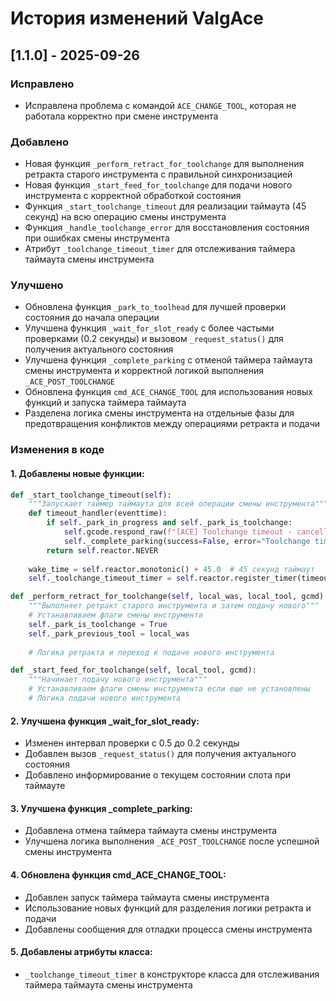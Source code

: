 # История изменений ValgAce

## [1.1.0] - 2025-09-26
### Исправлено
- Исправлена проблема с командой `ACE_CHANGE_TOOL`, которая не работала корректно при смене инструмента

### Добавлено
- Новая функция `_perform_retract_for_toolchange` для выполнения ретракта старого инструмента с правильной синхронизацией
- Новая функция `_start_feed_for_toolchange` для подачи нового инструмента с корректной обработкой состояния
- Функция `_start_toolchange_timeout` для реализации таймаута (45 секунд) на всю операцию смены инструмента
- Функция `_handle_toolchange_error` для восстановления состояния при ошибках смены инструмента
- Атрибут `_toolchange_timeout_timer` для отслеживания таймера таймаута смены инструмента

### Улучшено
- Обновлена функция `_park_to_toolhead` для лучшей проверки состояния до начала операции
- Улучшена функция `_wait_for_slot_ready` с более частыми проверками (0.2 секунды) и вызовом `_request_status()` для получения актуального состояния
- Улучшена функция `_complete_parking` с отменой таймера таймаута смены инструмента и корректной логикой выполнения `_ACE_POST_TOOLCHANGE`
- Обновлена функция `cmd_ACE_CHANGE_TOOL` для использования новых функций и запуска таймера таймаута
- Разделена логика смены инструмента на отдельные фазы для предотвращения конфликтов между операциями ретракта и подачи

### Изменения в коде

#### 1. Добавлены новые функции:
```python
def _start_toolchange_timeout(self):
    """Запускает таймер таймаута для всей операции смены инструмента"""
    def timeout_handler(eventtime):
        if self._park_in_progress and self._park_is_toolchange:
            self.gcode.respond_raw(f"[ACE] Toolchange timeout - cancelling operation")
            self._complete_parking(success=False, error="Toolchange timeout")
        return self.reactor.NEVER
    
    wake_time = self.reactor.monotonic() + 45.0  # 45 секунд таймаут
    self._toolchange_timeout_timer = self.reactor.register_timer(timeout_handler, wake_time)

def _perform_retract_for_toolchange(self, local_was, local_tool, gcmd):
    """Выполняет ретракт старого инструмента и затем подачу нового"""
    # Устанавливаем флаги смены инструмента
    self._park_is_toolchange = True
    self._park_previous_tool = local_was
    
    # Логика ретракта и переход к подаче нового инструмента

def _start_feed_for_toolchange(self, local_tool, gcmd):
    """Начинает подачу нового инструмента"""
    # Устанавливаем флаги смены инструмента если еще не установлены
    # Логика подачи нового инструмента
```

#### 2. Улучшена функция _wait_for_slot_ready:
- Изменен интервал проверки с 0.5 до 0.2 секунды
- Добавлен вызов `_request_status()` для получения актуального состояния
- Добавлено информирование о текущем состоянии слота при таймауте

#### 3. Улучшена функция _complete_parking:
- Добавлена отмена таймера таймаута смены инструмента
- Улучшена логика выполнения `_ACE_POST_TOOLCHANGE` после успешной смены инструмента

#### 4. Обновлена функция cmd_ACE_CHANGE_TOOL:
- Добавлен запуск таймера таймаута смены инструмента
- Использование новых функций для разделения логики ретракта и подачи
- Добавлены сообщения для отладки процесса смены инструмента

#### 5. Добавлены атрибуты класса:
- `_toolchange_timeout_timer` в конструкторе класса для отслеживания таймера таймаута смены инструмента